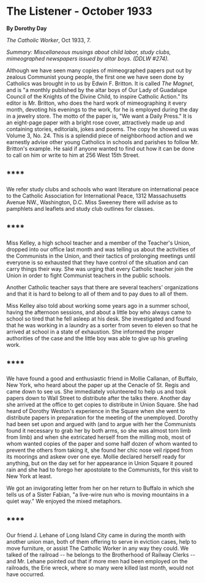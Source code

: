 The Listener - October 1933
===========================

**By Dorothy Day**

*The Catholic Worker*, Oct 1933, 7.

*Summary: Miscellaneous musings about child labor, study clubs,
mimeographed newspapers issued by altar boys. (DDLW \#274).*

Although we have seen many copies of mimeographed papers put out by
zealous Communist young people, the first one we have seen done by
Catholics was brought in to us by Edwin F. Britton. It is called *The
Magnet*, and is "a monthly published by the altar boys of Our Lady of
Guadalupe Council of the Knights of the Divine Child, to inspire
Catholic Action." Its editor is Mr. Britton, who does the hard work of
mimeographing it every month, devoting his evenings to the work, for he
is employed during the day in a jewelry store. The motto of the paper
is, "We want a Daily Press." It is an eight-page paper with a bright
rose cover, attractively made up and containing stories, editorials,
jokes and poems. The copy he showed us was Volume 3, No. 24. This is a
splendid piece of neighborhood action and we earnestly advise other
young Catholics in schools and parishes to follow Mr. Britton's example.
He said if anyone wanted to find out how it can be done to call on him
or write to him at 256 West 15th Street.

## ****

We refer study clubs and schools who want literature on international
peace to the Catholic Association for International Peace, 1312
Massachusetts Avenue NW., Washington, D.C. Miss Sweeney there will
advise as to pamphlets and leaflets and study club outlines for classes.

## ****

Miss Kelley, a high school teacher and a member of the Teacher's Union,
dropped into our office last month and was telling us about the
activities of the Communists in the Union, and their tactics of
prolonging meetings until everyone is so exhausted that they have
control of the situation and can carry things their way. She was urging
that every Catholic teacher join the Union in order to fight Communist
teachers in the public schools.

Another Catholic teacher says that there are several teachers'
organizations and that it is hard to belong to all of them and to pay
dues to all of them.

Miss Kelley also told about working some years ago in a summer school,
having the afternoon sessions, and about a little boy who always came to
school so tired that he fell asleep at his desk. She investigated and
found that he was working in a laundry as a sorter from seven to eleven
so that he arrived at school in a state of exhaustion. She informed the
proper authorities of the case and the little boy was able to give up
his grueling work.

## ****

We have found a good and enthusiastic friend in Mollie Callanan, of
Buffalo, New York, who heard about the paper up at the Cenacle of St.
Regis and came down to see us. She immediately volunteered to help us
and took papers down to Wall Street to distribute after the talks there.
Another day she arrived at the office to get copies to distribute in
Union Square. She had heard of Dorothy Weston's experience in the Square
when she went to distribute papers in preparation for the meeting of the
unemployed. Dorothy had been set upon and argued with (and to argue with
her the Communists found it necessary to grab her by both arms, so she
was almost torn limb from limb) and when she extricated herself from the
milling mob, most of whom wanted copies of the paper and some half dozen
of whom wanted to prevent the others from taking it, she found her chic
nose veil ripped from its moorings and askew over one eye. Mollie
declared herself ready for anything, but on the day set for her
appearance in Union Square it poured rain and she had to forego her
apostolate to the Communists, for this visit to New York at least.

We got an invigorating letter from her on her return to Buffalo in which
she tells us of a Sister Fabian, "a live-wire nun who is moving
mountains in a quiet way." We enjoyed the mixed metaphors.

## ****

Our friend J. Lehane of Long Island City came in during the month with
another union man, both of them offering to serve in eviction cases,
help to move furniture, or assist The Catholic Worker in any way they
could. We talked of the railroad -- he belongs to the Brotherhood of
Railway Clerks -- and Mr. Lehane pointed out that if more men had been
employed on the railroads, the Erie wreck, where so many were killed
last month, would not have occurred.
